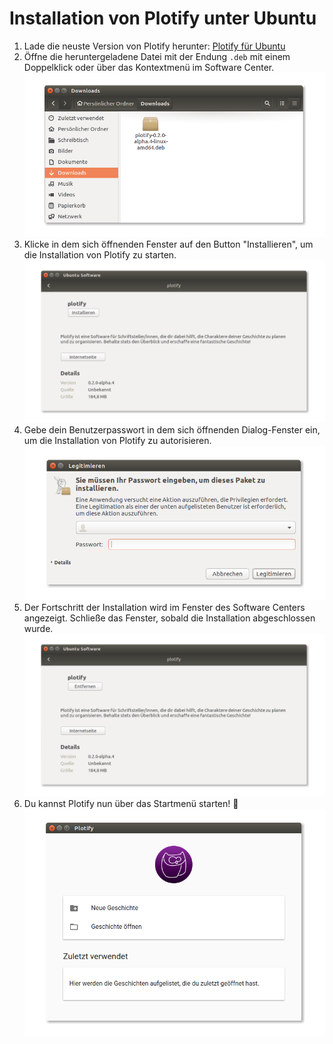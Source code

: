 # Installation von Plotify unter Ubuntu

1. Lade die neuste Version von Plotify herunter: [Plotify für Ubuntu](https://github.com/plotify/plotify/releases/download/v0.2.0-alpha.5/plotify-0.2.0-alpha.5-linux-amd64.deb)
2. Öffne die heruntergeladene Datei mit der Endung `.deb` mit einem Doppelklick oder über das Kontextmenü im Software Center.<br />![](open-deb.png)
3. Klicke in dem sich öffnenden Fenster auf den Button "Installieren", um die Installation von Plotify zu starten.<br />![](installation.png)
4. Gebe dein Benutzerpasswort in dem sich öffnenden Dialog-Fenster ein, um die Installation von Plotify zu autorisieren.<br />![](password.png)
5. Der Fortschritt der Installation wird im Fenster des Software Centers angezeigt.
   Schließe das Fenster, sobald die Installation abgeschlossen wurde.
   <br />
   ![](installed.png)
6. Du kannst Plotify nun über das Startmenü starten! :tada:<br />![](started.png)
